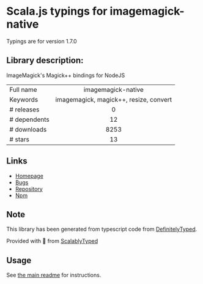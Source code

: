 
# Scala.js typings for imagemagick-native

Typings are for version 1.7.0

## Library description:
ImageMagick's Magick++ bindings for NodeJS

|                    |                 |
| ------------------ | :-------------: |
| Full name          | imagemagick-native |
| Keywords           | imagemagick, magick++, resize, convert |
| # releases         | 0 |
| # dependents       | 12 |
| # downloads        | 8253 |
| # stars            | 13 |

## Links
- [Homepage](https://github.com/mash/node-imagemagick-native#readme)
- [Bugs](https://github.com/mash/node-imagemagick-native/issues)
- [Repository](https://github.com/mash/node-imagemagick-native)
- [Npm](https://www.npmjs.com/package/imagemagick-native)
    


## Note
This library has been generated from typescript code from [DefinitelyTyped](https://definitelytyped.org).

Provided with :purple_heart: from [ScalablyTyped](https://github.com/oyvindberg/ScalablyTyped)

## Usage
See [the main readme](../../readme.md) for instructions.


